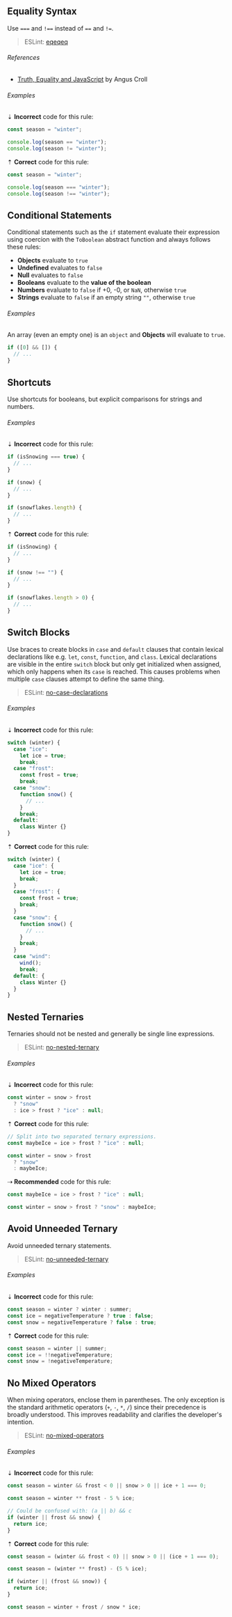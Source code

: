 ## Equality Syntax

Use `===` and `!==` instead of `==` and `!=`.

> ESLint: [eqeqeq][eslint-eqeqeq]

###### References

* [Truth, Equality and JavaScript][ref-truth_equality_and_javascript] by Angus Croll

###### Examples

⇣ **Incorrect** code for this rule:

```js
const season = "winter";

console.log(season == "winter");
console.log(season != "winter");
```

⇡ **Correct** code for this rule:

```js
const season = "winter";

console.log(season === "winter");
console.log(season !== "winter");
```

## Conditional Statements

Conditional statements such as the `if` statement evaluate their expression using coercion with the `ToBoolean` abstract function and always follows these rules:

* **Objects** evaluate to `true`
* **Undefined** evaluates to `false`
* **Null** evaluates to `false`
* **Booleans** evaluate to the **value of the boolean**
* **Numbers** evaluate to `false` if +0, -0, or `NaN`, otherwise `true`
* **Strings** evaluate to `false` if an empty string `""`, otherwise `true`

###### Examples

An array (even an empty one) is an `object` and **Objects** will evaluate to `true`.

```js
if ([0] && []) {
  // ...
}
```

## Shortcuts

Use shortcuts for booleans, but explicit comparisons for strings and numbers.

###### Examples

⇣ **Incorrect** code for this rule:

```js
if (isSnowing === true) {
  // ...
}
```

```js
if (snow) {
  // ...
}
```

```js
if (snowflakes.length) {
  // ...
}
```

⇡ **Correct** code for this rule:

```js
if (isSnowing) {
  // ...
}
```

```js
if (snow !== "") {
  // ...
}
```

```js
if (snowflakes.length > 0) {
  // ...
}
```

## Switch Blocks

Use braces to create blocks in `case` and `default` clauses that contain lexical declarations like e.g. `let`, `const`, `function`, and `class`. Lexical declarations are visible in the entire `switch` block but only get initialized when assigned, which only happens when its `case` is reached. This causes problems when multiple `case` clauses attempt to define the same thing.

> ESLint: [no-case-declarations][eslint-no-case-declarations]

###### Examples

⇣ **Incorrect** code for this rule:

```js
switch (winter) {
  case "ice":
    let ice = true;
    break;
  case "frost":
    const frost = true;
    break;
  case "snow":
    function snow() {
      // ...
    }
    break;
  default:
    class Winter {}
}
```

⇡ **Correct** code for this rule:

```js
switch (winter) {
  case "ice": {
    let ice = true;
    break;
  }
  case "frost": {
    const frost = true;
    break;
  }
  case "snow": {
    function snow() {
      // ...
    }
    break;
  }
  case "wind":
    wind();
    break;
  default: {
    class Winter {}
  }
}
```

## Nested Ternaries

Ternaries should not be nested and generally be single line expressions.

> ESLint: [no-nested-ternary][eslint-no-nested-ternary]

###### Examples

⇣ **Incorrect** code for this rule:

```js
const winter = snow > frost
  ? "snow"
  : ice > frost ? "ice" : null;
```

⇡ **Correct** code for this rule:

```js
// Split into two separated ternary expressions.
const maybeIce = ice > frost ? "ice" : null;

const winter = snow > frost
  ? "snow"
  : maybeIce;
```

⇢ **Recommended** code for this rule:

```js
const maybeIce = ice > frost ? "ice" : null;

const winter = snow > frost ? "snow" : maybeIce;
```

## Avoid Unneeded Ternary

Avoid unneeded ternary statements.

> ESLint: [no-unneeded-ternary][eslint-no-unneeded-ternary]

###### Examples

⇣ **Incorrect** code for this rule:

```js
const season = winter ? winter : summer;
const ice = negativeTemperature ? true : false;
const snow = negativeTemperature ? false : true;
```

⇡ **Correct** code for this rule:

```js
const season = winter || summer;
const ice = !!negativeTemperature;
const snow = !negativeTemperature;
```

## No Mixed Operators

When mixing operators, enclose them in parentheses. The only exception is the standard arithmetic operators (`+`, `-`, `*`, `/`) since their precedence is broadly understood. This improves readability and clarifies the developer's intention.

> ESLint: [no-mixed-operators][eslint-no-mixed-operators]

###### Examples

⇣ **Incorrect** code for this rule:

```js
const season = winter && frost < 0 || snow > 0 || ice + 1 === 0;
```

```js
const season = winter ** frost - 5 % ice;
```

```js
// Could be confused with: (a || b) && c
if (winter || frost && snow) {
  return ice;
}
```

⇡ **Correct** code for this rule:

```js
const season = (winter && frost < 0) || snow > 0 || (ice + 1 === 0);
```

```js
const season = (winter ** frost) - (5 % ice);
```

```js
if (winter || (frost && snow)) {
  return ice;
}
```

```js
const season = winter + frost / snow * ice;
```

[eslint-eqeqeq]: https://eslint.org/docs/rules/eqeqeq
[eslint-no-case-declarations]: https://eslint.org/docs/rules/no-case-declarations
[eslint-no-mixed-operators]: https://eslint.org/docs/rules/no-mixed-operators
[eslint-no-nested-ternary]: https://eslint.org/docs/rules/no-nested-ternary
[eslint-no-unneeded-ternary]: https://eslint.org/docs/rules/no-unneeded-ternary
[ref-truth_equality_and_javascript]: https://javascriptweblog.wordpress.com/2011/02/07/truth-equality-and-javascript/#more-2108
